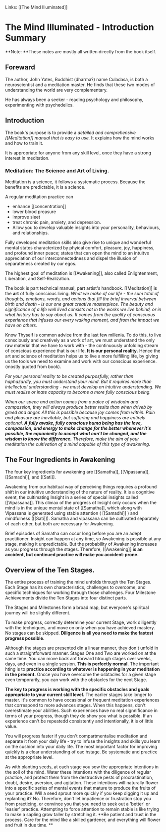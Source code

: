 Links: [[The Mind Illuminated]]

# The Mind Illuminated - Introduction Summary
**Note: **These notes are mostly all written directly from the book itself.

## Foreward
The author, John Yates, Buddhist (dharma?) name Culadasa, is both a neuroscientist and a meditation master. He finds that these two modes of understanding the world are very complementary. 

He has always been a seeker - reading psychology and philosophy, experimenting with psychedelics. 


## Introduction
The book's purpose is to provide a *detailed and comprehensive [[Meditation]] manual that is easy to use.* It explains how the mind works and how to train it.

It is appropriate for anyone from any skill level, once they have a strong interest in meditation.

### Meditation: The Science and Art of Living.
Meditation is a science, it follows a systematic process. Because the benefits are predictable, it is a science.

A regular meditation practice can
- enhance [[concentration]]
- lower blood preasure
- improve sleet
- treat chronic pain, anxiety, and depression.
- Allow you to develop valuable insights into your personality, behaviours, and relationships. 

Fully developed meditation skills also give rise to unique and wonderful mental states characterized by phyical comfort, pleasure, joy, happiness, and profound inner peace; states that can open the mind to an intuitve appreciation of our interconnectedness and dispel the illusion of separateness created by our egos.

The highest goal of meditation is [[Awakening]], also called Enlightenment, Liberation, and Self-Realization.

The book is part technical manual, part artist's handbook. [[Meditation]] is the **art** of fully conscious living. 
*What we make of our life - the sum total of thoughts, emotions, words, and actions that fill the brief inverval between birth and death - is our one great creative masterpiece. The beauty and significance of a life well lived consists not in the works we live behind, or in what history has to say about us. It comes from the quality of conscuous experience that infuses our every waking moment, and from the impact we have on others.*

Know Thyself is common advice from the last few millenia. To do this, to live consciously and creatively as a work of art, we must understand the only raw material that we have to work with - the continuously unfolding stream of conscious experience that is our life. **It is our personal reality.** Hence the art and science of meditation helps us to live a more fulfilling life, by giving us the tools we need to examine and work with our conscious experience. (mostly quoted from book). 

*For your personal reality to be created purposfully, rather than haphazardly, you must understand your mind. But it requires more than intellectual understanding - we must develop an intuitive understanding. We must realise or inate capacity to become a more fully conscious being.*

*When our speec and action comes from a palce of wisdodm and compassion, they will always produce better reslts than when driveb by greed and anger. All this is possible because joy comes from within. Pain and pleasure are inevitable, but suffering and happiness are entirely optional. **A fully awake, fully conscious huma being has the love, compassion, and energy to make change for the better whenever it's possible, the equanimity to accept what can't be changed, and the wisdom to know the difference.** Therefore, make the aim of your meditation the cultivation of a mind capable of this type of awakening.*


## The Four Ingredients in Awakening
The four key ingredients for awakening are [[Samatha]], [[Vipassana]], [[Samadhi]], and [[Sati]].

Awakening from our habitual way of perceiving things requires a profound shift in our intuitive  understanding of the nature of reality. It is a cognitive event, the cultimating Insight in a series of special insights called [[Vipassana]]. This climax of the progress of Insight only occurs when the mind is in the unique mental state of [[Samatha]], which along with Vipassana is generated using stable attention ( [[Samadhi]] ) and mindfulness ([[Sati]]). Samatha and vipassana can be cultivated separately of each other, but both are necessary for Awakening.

Brief episodes of Samatha can occur long before you are an adept practitioner. Insight can happen at any time, so Awakening is possible at any stage, making it unpredictable. But the probability of Awakening increases as you progress through the stages. Therefore, [[Awakening]] **is an accident, but continued practice will make you accident-prone.**


## Overview of the Ten Stages.

The entire process of training the mind unfolds through the Ten Stages. Each Stage has its own characteristics, challenges to overcome, and specific techniques for working through those challenges. Four Milestone Achievements divide the Ten Stages into four distinct parts. 

The Stages and Milestones form a broad map, but everyone's spiritual journey will be slightly different.

To make progress, correctly determine your current Stage, work diligently with the techniques, and move on only when you have achieved mastery. No stages can be skipped. **Diligence is all you need to make the fastest progress possible.**

Although the stages are presented din a linear manner, they don't unfold in such a straightforward manner. Stages One and Two are worked on at the same time. You can move back anf forward htrough stages over weeks, days, and even in a single session. **This is perfectly normal.** The important hting is to **practice according to whatever is happening in your meditation in the present.** Oncce you have overcome the osbtacles for a given stage even temporarily, you can work with the obstacles for the next Stage.

**The key to progress is working with the specific obstacles and goals appropriate to your current skill level.** The earlier stages take longer to master. 
It's common to have occasional or frequent meditation experiences that correspond to more advances stages. When this happens, don't overestimate your abilities. Such experiences have no real signnificance in terms of your progress, though they do show you what is possible. If an experience can't be repeatedd consistently and intentionally, it is of little value.

You will progress faster if you don't compartmentalise meditation and separate it from your daily life - try to infuse the insights and skills you learn on the cushion into your daily life. The most important factor for improving quickly is a clear understanding of eac hstage. Be systematic and practice at the appropriate level. 


As with planting seeds, at each stage you sow the appropriate intentions in the soil of the mind. Water these intentions with the diligence of regular practice, and protect them from the destructive pests of procrastination, doubt, desire, aversion, and agitation. These intentions will naturally flower into a specific series of mental events that mature to produce the fruits of your practice.
Will a seed sprout more quickly if you keep digging it up and replanting it? No. Therefore, don't let impatience or frustration stop you from practicing, or convince you that you need to seek out a 'better' or 'easier' practice. Attempting to force attention to remain stable is like trying to make a sapling grow taller by stretching it.
**Be patient and trust in the process. Care for the mind like a skilled gardener, and everything will flower and fruit in due time. **